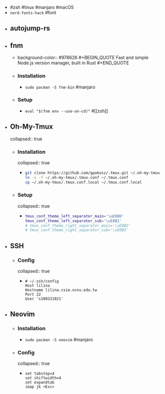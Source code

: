 - #zsh #linux #manjaro #macOS
- `nerd-fonts-hack` #font
- ## autojump-rs
- ## fnm
	- background-color:: #978626
	  #+BEGIN_QUOTE
	  Fast and simple Node.js version manager, built in Rust
	  #+END_QUOTE
	- ### Installation
		- `sudo pacman -S fnm-bin` #manjaro
	- ### Setup
		- `eval "$(fnm env --use-on-cd)"` #[[zsh]]
- ## Oh-My-Tmux
  collapsed:: true
	- ### Installation
	  collapsed:: true
		- ```zsh
		  git clone https://github.com/gpakosz/.tmux.git ~/.oh-my-tmux
		  ln -s -f ~/.oh-my-tmux/.tmux.conf ~/.tmux.conf
		  cp ~/.oh-my-tmux/.tmux.conf.local ~/.tmux.conf.local
		  ```
	- ### Setup
	  collapsed:: true
		- ```zsh
		  tmux_conf_theme_left_separator_main='\uE0B0'
		  tmux_conf_theme_left_separator_sub='\uE0B1'
		  # tmux_conf_theme_right_separator_main='\uE0B2'
		  # tmux_conf_theme_right_separator_sub='\uE0B3'
		  ```
- ## SSH
	- ### Config
	  collapsed:: true
		- ```config
		  # ~/.ssh/config
		  Host lilina
		  Hostname lilina.csie.ncnu.edu.tw
		  Port 22
		  User 's109321021'
		  ```
- ## Neovim
	- ### Installation
		- `sudo pacman -S neovim` #manjaro
	- ### Config
	  collapsed:: true
		- ```init.vim
		  set tabstop=4                        
		  set shiftwidth=4          
		  set expandtab
		  imap jk <Esc>
		  ```